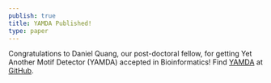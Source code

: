 ```yaml
---
publish: true
title: YAMDA Published!
type: paper
---
```


Congratulations to Daniel Quang, our post-doctoral fellow, for getting Yet
Another Motif Detector (YAMDA) accepted in Bioinformatics! Find
[YAMDA](https://github.com/ParkerLab/YAMDA) at [GitHub](https://github.com).
